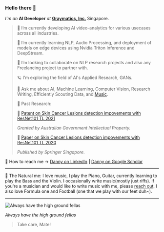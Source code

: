 ### Hello there 👾

_I'm an_ **AI Developer** _at_ [**Graymatics, Inc.**](https://www.graymatics.com/) Singapore.

> 🔭 I’m currently developing AI video-analytics for various usecases across all industries.
>
> 🦧 I’m currently learning NLP, Audio Processing, and deployment of models on edge devices using Nvidia Triton Inference and DeepStream.
>
> 🫵 I’m looking to collaborate on NLP research projects and also any Freelancing project to partner with.
>
> 🪐 I'm exploring the field of AI's Applied Research, GANs.
>
> 💬 Ask me about AI, Machine Learning, Computer Vision, Research Writing, Efficiently Scouting Data, and [Music](https://www.ultimate-guitar.com/u/dannydevarapalli).
>
> 🌋 Past Research:
> 
> 🌱 [Patent on Skin Cancer Lesions detection impovements with ResNet101 TL 2021](https://www.linkedin.com/in/dannydevarapalli/overlay/1635482721080/single-media-viewer?type=LINK&profileId=ACoAACUJMdkBfFvh6zH0suCeaZwc2rn0oxsckUc&lipi=urn%3Ali%3Apage%3Ad_flagship3_profile_view_base%3B1PIDm3dzRUSSws%2BPKTYVyQ%3D%3D)
>
>_Granted by Australian Government Intellectual Property._
>
>🌱 [Paper on Skin Cancer Lesions detection impovements with ResNet101 TL 2020](https://www.linkedin.com/in/dannydevarapalli/overlay/1635458221345/single-media-viewer?type=LINK&profileId=ACoAACUJMdkBfFvh6zH0suCeaZwc2rn0oxsckUc&lipi=urn%3Ali%3Apage%3Ad_flagship3_profile_view_base%3B1PIDm3dzRUSSws%2BPKTYVyQ%3D%3D)
> 
> _Published by Springer Singapore._

🚀 How to reach me -> [Danny on LinkedIn](https://www.linkedin.com/in/dannydevarapalli/) **|** [Danny on Google Scholar](https://scholar.google.com/citations?user=xRCS-MUAAAAJ&hl=en)

-----------------------------------------------------------------------------------------------------------------------------------------------------------

🦕 The Natural me: I love music, I play the Piano, Guitar, currently learning to play the Bass and the Violin. I occasionally write music(mostly just riffs). If you're a musician and would like to write music with me, please [reach out](https://www.bandlab.com/dannydanny19). I also love Formula one and Football (one that we play with our feet duh~).

-----------------------------------------------------------------------------------------------------------------------------------------------------------

![Always have the high ground fellas](https://user-images.githubusercontent.com/35692711/199351595-2e8b74ab-b7ec-4ac3-8e75-c7725dc83fbc.png)

_Always have the high ground fellas_

> Take care, Mate!
